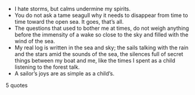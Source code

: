  - I hate storms, but calms undermine my spirits.
 - You do not ask a tame seagull why it needs to disappear from time to time toward the open sea. It goes, that’s all.
 - The questions that used to bother me at times, do not weigh anything before the immensity of a wake so close to the sky and filled with the wind of the sea.
 - My real log is written in the sea and sky; the sails talking with the rain and the stars amid the sounds of the sea, the silences full of secret things between my boat and me, like the times I spent as a child listening to the forest talk.
 - A sailor’s joys are as simple as a child’s.

5 quotes
